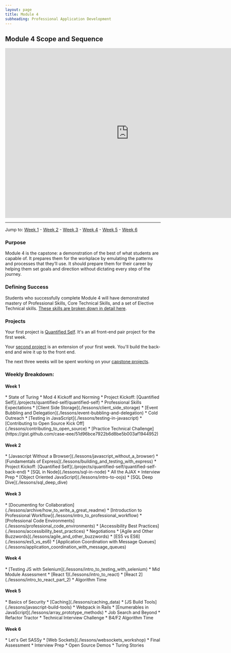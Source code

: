 ```yaml
---
layout: page
title: Module 4
subheading: Professional Application Development
---
```


Module 4 Scope and Sequence
--------------

<iframe src="https://calendar.google.com/calendar/embed?showTz=0&amp;mode=WEEK&amp;height=600&amp;wkst=1&amp;bgcolor=%23778899&amp;src=casimircreative.com_r9jfiq9f37h6rdt2s8ssofss4k%40group.calendar.google.com&amp;color=%23182C57&amp;ctz=America%2FDenver" style="border-width:0" width="800" height="550" frameborder="0" scrolling="no"></iframe>

***

Jump to: [Week 1](#week_1) - [Week 2](#week_2) - [Week 3](#week_3) - [Week 4](#week_4) - [Week 5](#week_5) - [Week 6](#week_6)

### Purpose

Module 4 is the capstone: a demonstration of the best of what students are capable of. It prepares them for the workplace by emulating the patterns and processes that they’ll use. It should prepare them for their career by helping them set goals and direction without dictating every step of the journey.

### Defining Success

Students who successfully complete Module 4 will have demonstrated mastery of Professional Skills, Core Technical Skills, and a set of Elective Technical skills. [These skills are broken down in detail here](success).

### Projects

Your first project is [Quantified Self](./projects/quantified-self/quantified-self). It's an all front-end pair project for the first week.

Your [second project](https://github.com/turingschool/backend-curriculum-site/blob/gh-pages/module4/projects/quantified-self/quantified-self-back-end.md) is an extension of your first week. You'll build the back-end and wire it up to the front end.

The next three weeks will be spent working on your [capstone projects](capstone_project_overview).

### Weekly Breakdown:

<h4 id="week_1">Week 1</h4>
*   State of Turing
*   Mod 4 Kickoff and Norming
*   Project Kickoff: [Quantified Self](./projects/quantified-self/quantified-self)
*   Professional Skills Expectations
*   [Client Side Storage](./lessons/client_side_storage)
*   [Event Bubbling and Delegation](./lessons/event-bubbling-and-delegation)
*   Cold Outreach
*   [Testing in JavaScript](./lessons/testing-in-javascript)
*   [Contributing to Open Source Kick Off](./lessons/contributing_to_open_source)
*   [Practice Technical Challenge](https://gist.github.com/case-eee/51d96bce7922b6d8be5b003af1944952)

<h4 id="week_2">Week 2</h4>
*   [Javascript Without a Browser](./lessons/javascript_without_a_browser)
*   [Fundamentals of Express](./lessons/building_and_testing_with_express)
*   Project Kickoff: [Quantified Self](./projects/quantified-self/quantified-self-back-end)
*   [SQL in Node](./lessons/sql-in-node)
*   All the AJAX
*   Interview Prep
*   [Object Oriented JavaScript](./lessons/intro-to-oojs)
*   [SQL Deep Dive](./lessons/sql_deep_dive)

<h4 id="week_3">Week 3</h4>
*   [Documenting for Collaboration](./lessons/archive/how_to_write_a_great_readme)
*   [Introduction to Professional Workflow](./lessons/intro_to_professional_workflow)
*   [Professional Code Environments](./lessons/professional_code_environments)
*   [Accessibility Best Practices](./lessons/accessibility_best_practices)
*   Negotiations
*   [Agile and Other Buzzwords](./lessons/agile_and_other_buzzwords)
*   [ES5 vs ES6](./lessons/es5_vs_es6)
*   [Application Coordination with Message Queues](./lessons/application_coordination_with_message_queues)

<h4 id="week_4">Week 4</h4>
*   [Testing JS with Selenium](./lessons/intro_to_testing_with_selenium)
*   Mid Module Assessment
*   [React 1](./lessons/intro_to_react)
*   [React 2](./lessons/intro_to_react_part_2)
*   Algorithm Time

<h4 id="week_5">Week 5</h4>
*   Basics of Security
*   [Caching](./lessons/caching_data)
*   [JS Build Tools](./lessons/javascript-build-tools)
*   Webpack in Rails
*   [Enumerables in JavaScript](./lessons/array_prototype_methods)
*   Job Search and Beyond
*   Refactor Tractor
*   Technical Interview Challenge
*   B4/F2 Algorithm Time

<h4 id="week_6">Week 6</h4>
*   Let's Get SASSy
*   [Web Sockets](./lessons/websockets_workshop)
*   Final Assessment
*   Interview Prep
*   Open Source Demos
*   Turing Stories
